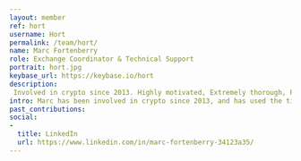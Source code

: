 ```yaml
---
layout: member
ref: hort
username: Hort
permalink: /team/hort/
name: Marc Fortenberry
role: Exchange Coordinator & Technical Support
portrait: hort.jpg
keybase_url: https://keybase.io/hort
description:
 Involved in crypto since 2013. Highly motivated, Extremely thorough, Perfectionist, Persistent, Analytical
intro: Marc has been involved in crypto since 2013, and has used the time since to build a healthy knowledge of both the technical and social aspects of the space. A career scientist working in various biological, chemical, and pharmaceutical fields, Marc prides himself on technical understanding, attention to detail, and propriety in all matters he attends to. As such, Marc is equally effective as both a business negotiator and in a technical support role for Veil.
past_contributions:
social:
- 
  title: LinkedIn
  url: https://www.linkedin.com/in/marc-fortenberry-34123a35/
---
```

